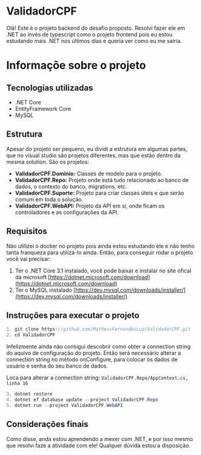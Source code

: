 # ValidadorCPF

Olá! Este é o projeto backend do desafio proposto. Resolvi fazer ele em .NET ao invés de typescript como o projeto frontend pois eu estou estudando mais .NET nos últimos dias e queria ver como eu me sairia.

# Informaçõe sobre o projeto

## Tecnologias utilizadas

- .NET Core
- EntityFramework Core
- MySQL

## Estrutura

Apesar do projeto ser pequeno, eu dividi a estrutura em algumas partes, que no visual studio são projetos diferentes, mas que estão dentro da mesma solution. São os projetos:

- **ValidadorCPF.Dominio:** Classes de modelo para o projeto.
- **ValidadorCPF.Repo:** Projeto onde está tudo relacionado ao banco de dados, o contexto do banco, migrations, etc.
- **ValidadorCPF.Suporte:** Projeto para criar classes úteis e que serão comum em toda o solução.
- **ValidadorCPF.WebAPI:** Projeto da API em si, onde ficam os controladores e as configurações da API.

## Requisitos

Não utilizei o docker no projeto pois ainda estou estudando ele e não tenho tanta franqueza para utilizá-lo ainda. Então, para conseguir rodar o projeto você vai precisar:

1. Ter o .NET Core 3.1 instalado, você pode baixar e instalar no site ofical da microsoft [https://dotnet.microsoft.com/download](https://dotnet.microsoft.com/download)
2. Ter o MySQL instalado [https://dev.mysql.com/downloads/installer/](https://dev.mysql.com/downloads/installer/)

## Instruções para executar o projeto

```csharp
1. git clone https://github.com/MatheusFernandesLuz/ValidadorCPF.git
2. cd ValidadorCPF
```

Infelizmente ainda não consigui descobrir como obter a connection string do aquivo de configuração do projeto. Então será necessário alterar a connection string no método onConfigure, para colocar os dados de usuário e senha do seu banco de dados. 

Loca para alterar a connection string: `ValidadorCPF.Repo/AppContext.cs, linha 16`

```csharp
3. dotnet restore
4. dotnet ef database update --project ValidadorCPF.Repo
5. dotnet run --project ValidadorCPF.WebAPI
```

## Considerações finais

Como disse, anda estou aprendendo a mexer com .NET, e por isso mesmo que resolvi faze a atividade com ele! Qualquer dúvida estou a disposição.
